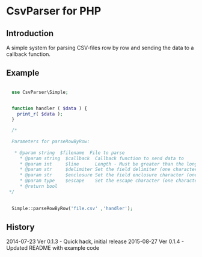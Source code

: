 
# CsvParser for PHP 

## Introduction

A simple system for parsing CSV-files row by row and sending the data to a callback function.


## Example

```php

  use CsvParser\Simple;


  function handler ( $data ) {
  	print_r( $data );
  }

  /* 
  
  Parameters for parseRowByRow: 
  
   * @param string  $filename  File to parse
	 * @param string  $callback  Callback function to send data to
	 * @param int     $line      Length - Must be greater than the longest line (in characters) to be found in the CSV file (allowing for trailing line-end characters).
	 * @param str     $delimiter Set the field delimiter (one character only).
	 * @param str     $enclosure Set the field enclosure character (one character only)
	 * @param type    $escape    Set the escape character (one character only). Defaults as a backslash.
	 * @return bool
 */

  
  Simple::parseRowByRow('file.csv' ,'handler');

```


## History

2014-07-23 Ver 0.1.3	- Quick hack, initial release
2015-08-27 Ver 0.1.4 	- Updated README with example code

